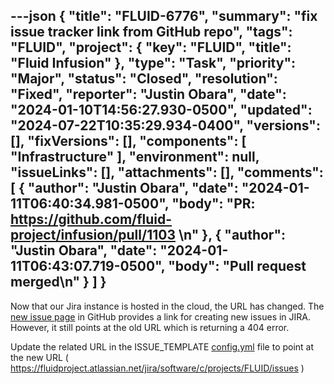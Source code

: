---json
{
  "title": "FLUID-6776",
  "summary": "fix issue tracker link from GitHub repo",
  "tags": "FLUID",
  "project": {
    "key": "FLUID",
    "title": "Fluid Infusion"
  },
  "type": "Task",
  "priority": "Major",
  "status": "Closed",
  "resolution": "Fixed",
  "reporter": "Justin Obara",
  "date": "2024-01-10T14:56:27.930-0500",
  "updated": "2024-07-22T10:35:29.934-0400",
  "versions": [],
  "fixVersions": [],
  "components": [
    "Infrastructure"
  ],
  "environment": null,
  "issueLinks": [],
  "attachments": [],
  "comments": [
    {
      "author": "Justin Obara",
      "date": "2024-01-11T06:40:34.981-0500",
      "body": "PR: <https://github.com/fluid-project/infusion/pull/1103>&#x20;\n"
    },
    {
      "author": "Justin Obara",
      "date": "2024-01-11T06:43:07.719-0500",
      "body": "Pull request merged\n"
    }
  ]
}
---
Now that our Jira instance is hosted in the cloud, the URL has changed. The [new issue page](https://github.com/fluid-project/infusion/issues/new/choose) in GitHub provides a link for creating new issues in JIRA. However, it still points at the old URL which is returning a 404 error.

Update the related URL in the ISSUE\_TEMPLATE [config.yml](https://github.com/fluid-project/infusion/blob/b9a1432e8f28c80b2eb7800b05a1177247046039/.github/ISSUE_TEMPLATE/config.yml#L4) file to point at the new URL ( <https://fluidproject.atlassian.net/jira/software/c/projects/FLUID/issues>  )

        
